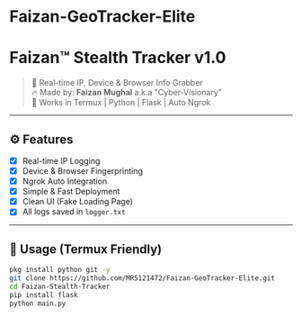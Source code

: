 # Faizan-GeoTracker-Elite
# Faizan™ Stealth Tracker v1.0

> 🎯 Real-time IP, Device & Browser Info Grabber  
> 🔥 Made by: **Faizan Mughal** a.k.a "Cyber-Visionary"  
> 📡 Works in Termux | Python | Flask | Auto Ngrok  

---

## ⚙️ Features

- [x] Real-time IP Logging
- [x] Device & Browser Fingerprinting
- [x] Ngrok Auto Integration
- [x] Simple & Fast Deployment
- [x] Clean UI (Fake Loading Page)
- [x] All logs saved in `logger.txt`

---

## 🧠 Usage (Termux Friendly)

```bash
pkg install python git -y
git clone https://github.com/MR5121472/Faizan-GeoTracker-Elite.git
cd Faizan-Stealth-Tracker
pip install flask
python main.py
